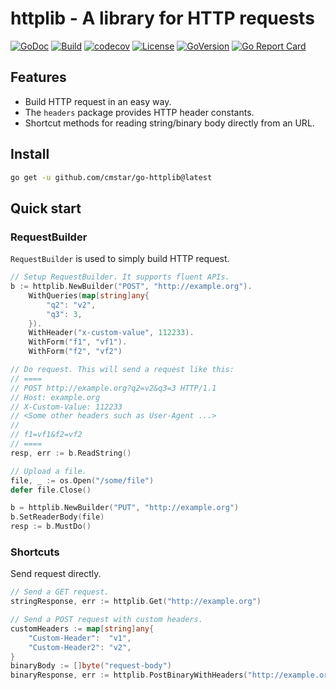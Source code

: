 # httplib - A library for HTTP requests

[![GoDoc](https://pkg.go.dev/badge/github.com/cmstar/go-httplib)](https://pkg.go.dev/github.com/cmstar/go-httplib)
[![Build](https://github.com/cmstar/go-httplib/workflows/Go/badge.svg)](https://github.com/cmstar/go-httplib/actions?query=workflow%3AGo)
[![codecov](https://codecov.io/gh/cmstar/go-httplib/branch/master/graph/badge.svg)](https://codecov.io/gh/cmstar/go-httplib)
[![License](https://img.shields.io/badge/license-MIT-brightgreen.svg?style=flat)](https://opensource.org/licenses/MIT)
[![GoVersion](https://img.shields.io/github/go-mod/go-version/cmstar/go-httplib)](https://github.com/cmstar/go-httplib/blob/main/go.mod)
[![Go Report Card](https://goreportcard.com/badge/github.com/cmstar/go-httplib)](https://goreportcard.com/report/github.com/cmstar/go-httplib)

## Features

- Build HTTP request in an easy way.
- The `headers` package provides HTTP header constants.
- Shortcut methods for reading string/binary body directly from an URL.

## Install

```bash
go get -u github.com/cmstar/go-httplib@latest
```

## Quick start

### RequestBuilder

`RequestBuilder` is used to simply build HTTP request.

```go
// Setup RequestBuilder. It supports fluent APIs.
b := httplib.NewBuilder("POST", "http://example.org").
    WithQueries(map[string]any{
        "q2": "v2",
        "q3": 3,
    }).
    WithHeader("x-custom-value", 112233).
    WithForm("f1", "vf1").
    WithForm("f2", "vf2")

// Do request. This will send a request like this:
// ====
// POST http://example.org?q2=v2&q3=3 HTTP/1.1
// Host: example.org
// X-Custom-Value: 112233
// <Some other headers such as User-Agent ...>
//
// f1=vf1&f2=vf2
// ====
resp, err := b.ReadString()

// Upload a file.
file, _ := os.Open("/some/file")
defer file.Close()

b = httplib.NewBuilder("PUT", "http://example.org")
b.SetReaderBody(file)
resp := b.MustDo()
```

### Shortcuts

Send request directly.

```go
// Send a GET request.
stringResponse, err := httplib.Get("http://example.org")

// Send a POST request with custom headers.
customHeaders := map[string]any{
    "Custom-Header":  "v1",
    "Custom-Header2": "v2",
}
binaryBody := []byte("request-body")
binaryResponse, err := httplib.PostBinaryWithHeaders("http://example.org", binaryBody, customHeaders)
```